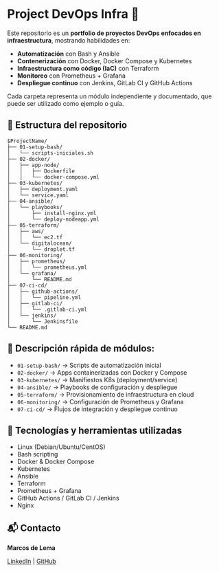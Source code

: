 # Project DevOps Infra 🚀

Este repositorio es un **portfolio de proyectos DevOps enfocados en infraestructura**, mostrando habilidades en:

- **Automatización** con Bash y Ansible
- **Contenerización** con Docker, Docker Compose y Kubernetes
- **Infraestructura como código (IaC)** con Terraform
- **Monitoreo** con Prometheus + Grafana
- **Despliegue continuo** con Jenkins, GitLab CI y GitHub Actions

Cada carpeta representa un módulo independiente y documentado, que puede ser utilizado como ejemplo o guía.

## 📂 Estructura del repositorio
```plaintext
$ProjectName/
├── 01-setup-bash/
│   └── scripts-iniciales.sh
├── 02-docker/
│   ├── app-node/
│   │   ├── Dockerfile
│   │   └── docker-compose.yml
├── 03-kubernetes/
│   ├── deployment.yaml
│   └── service.yaml
├── 04-ansible/
│   └── playbooks/
│       ├── install-nginx.yml
│       └── deploy-nodeapp.yml
├── 05-terraform/
│   ├── aws/
│   │   └── ec2.tf
│   └── digitalocean/
│       └── droplet.tf
├── 06-monitoring/
│   ├── prometheus/
│   │   └── prometheus.yml
│   └── grafana/
│       └── README.md
├── 07-ci-cd/
│   ├── github-actions/
│   │   └── pipeline.yml
│   ├── gitlab-ci/
│   │   └── .gitlab-ci.yml
│   └── jenkins/
│       └── Jenkinsfile
└── README.md
```

## 🎯 Descripción rápida de módulos:
- `01-setup-bash/` → Scripts de automatización inicial
- `02-docker/` → Apps containerizadas con Docker y Compose
- `03-kubernetes/` → Manifiestos K8s (deployment/service)
- `04-ansible/` → Playbooks de configuración y despliegue
- `05-terraform/` → Provisionamiento de infraestructura en cloud
- `06-monitoring/` → Configuración de Prometheus y Grafana
- `07-ci-cd/` → Flujos de integración y despliegue continuo

## 📌 Tecnologías y herramientas utilizadas
- Linux (Debian/Ubuntu/CentOS)
- Bash scripting
- Docker & Docker Compose
- Kubernetes
- Ansible
- Terraform
- Prometheus + Grafana
- GitHub Actions / GitLab CI / Jenkins
- Nginx


## 📬 Contacto
**Marcos de Lema**  

[LinkedIn](https://www.linkedin.com/in/marcos-de-lema/) | [GitHub](https://github.com/mdelema)
